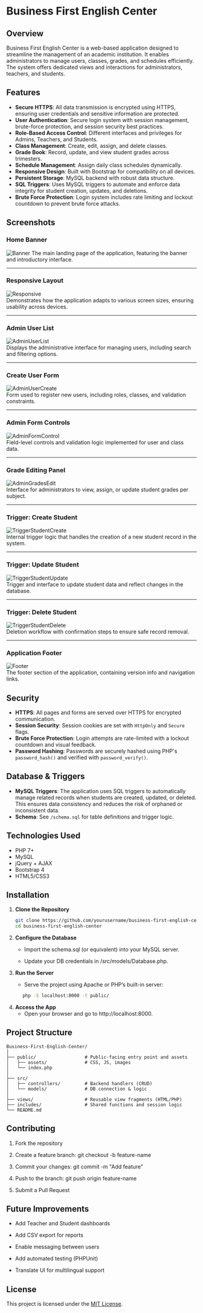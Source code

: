 # Business First English Center

## Overview

Business First English Center is a web-based application designed to streamline the management of an academic institution. It enables administrators to manage users, classes, grades, and schedules efficiently. The system offers dedicated views and interactions for administrators, teachers, and students.

## Features

- **Secure HTTPS**: All data transmission is encrypted using HTTPS, ensuring user credentials and sensitive information are protected.
- **User Authentication**: Secure login system with session management, brute-force protection, and session security best practices.
- **Role-Based Access Control**: Different interfaces and privileges for Admins, Teachers, and Students.
- **Class Management**: Create, edit, assign, and delete classes.
- **Grade Book**: Record, update, and view student grades across trimesters.
- **Schedule Management**: Assign daily class schedules dynamically.
- **Responsive Design**: Built with Bootstrap for compatibility on all devices.
- **Persistent Storage**: MySQL backend with robust data structure.
- **SQL Triggers**: Uses MySQL triggers to automate and enforce data integrity for student creation, updates, and deletions.
- **Brute Force Protection**: Login system includes rate limiting and lockout countdown to prevent brute force attacks.

## Screenshots

### Home Banner
![Banner](https://github.com/jrhendrix-dev/Business-First-English-Center-PHP/blob/main/public/assets/pics/banner.jpg)
The main landing page of the application, featuring the banner and introductory interface.

---

### Responsive Layout
![Responsive](https://github.com/jrhendrix-dev/Business-First-English-Center-PHP/blob/main/public/assets/screenshots/Responsive.png)  
Demonstrates how the application adapts to various screen sizes, ensuring usability across devices.

---

### Admin User List
![AdminUserList](https://github.com/jrhendrix-dev/Business-First-English-Center-PHP/blob/main/public/assets/screenshots/AdminUserList.png)  
Displays the administrative interface for managing users, including search and filtering options.

---

### Create User Form
![AdminUserCreate](https://github.com/jrhendrix-dev/Business-First-English-Center-PHP/blob/main/public/assets/screenshots/AdminUserCreate.png)  
Form used to register new users, including roles, classes, and validation constraints.

---

### Admin Form Controls
![AdminFormControl](https://github.com/jrhendrix-dev/Business-First-English-Center-PHP/blob/main/public/assets/screenshots/AdminFormControl.png)  
Field-level controls and validation logic implemented for user and class data.

---

### Grade Editing Panel
![AdminGradesEdit](https://github.com/jrhendrix-dev/Business-First-English-Center-PHP/blob/main/public/assets/screenshots/AdminGradesEdit.png)  
Interface for administrators to view, assign, or update student grades per subject.

---

### Trigger: Create Student
![TriggerStudentCreate](https://github.com/jrhendrix-dev/Business-First-English-Center-PHP/blob/main/public/assets/screenshots/TriggerStudentCreate.png)  
Internal trigger logic that handles the creation of a new student record in the system.

---

### Trigger: Update Student
![TriggerStudentUpdate](https://github.com/jrhendrix-dev/Business-First-English-Center-PHP/blob/main/public/assets/screenshots/TriggerStudentUpdate.png)  
Trigger and interface to update student data and reflect changes in the database.

---

### Trigger: Delete Student
![TriggerStudentDelete](https://github.com/jrhendrix-dev/Business-First-English-Center-PHP/blob/main/public/assets/screenshots/TriggerStudentDelete.png)  
Deletion workflow with confirmation steps to ensure safe record removal.

---

### Application Footer
![Footer](https://github.com/jrhendrix-dev/Business-First-English-Center-PHP/blob/main/public/assets/screenshots/Footer.png)  
The footer section of the application, containing version info and navigation links.

## Security

- **HTTPS**: All pages and forms are served over HTTPS for encrypted communication.
- **Session Security**: Session cookies are set with `HttpOnly` and `Secure` flags.
- **Brute Force Protection**: Login attempts are rate-limited with a lockout countdown and visual feedback.
- **Password Hashing**: Passwords are securely hashed using PHP's `password_hash()` and verified with `password_verify()`.

## Database & Triggers

- **MySQL Triggers**: The application uses SQL triggers to automatically manage related records when students are created, updated, or deleted. This ensures data consistency and reduces the risk of orphaned or inconsistent data.
- **Schema**: See `/schema.sql` for table definitions and trigger logic.

## Technologies Used

- PHP 7+
- MySQL
- jQuery + AJAX
- Bootstrap 4
- HTML5/CSS3

## Installation

1. **Clone the Repository**
   ```bash
   git clone https://github.com/yourusername/business-first-english-center.git
   cd business-first-english-center
   ```
2. **Configure the Database**

   - Import the schema.sql (or equivalent) into your MySQL server.

   - Update your DB credentials in /src/models/Database.php.

3. **Run the Server**

   - Serve the project using Apache or PHP’s built-in server:
```bash
      php -S localhost:8000 -t public/
```

4. **Access the App**
   - Open your browser and go to http://localhost:8000.

## Project Structure
```
Business-First-English-Center/
│
├── public/                  # Public-facing entry point and assets
│   ├── assets/              # CSS, JS, images
│   └── index.php
│
├── src/
│   ├── controllers/         # Backend handlers (CRUD)
│   └── models/              # DB connection & logic
│
├── views/                   # Reusable view fragments (HTML/PHP)
├── includes/                # Shared functions and session logic
└── README.md

```

## Contributing
1. Fork the repository

2. Create a feature branch: git checkout -b feature-name

3. Commit your changes: git commit -m "Add feature"

4. Push to the branch: git push origin feature-name

5. Submit a Pull Request

## Future Improvements
- Add Teacher and Student dashboards

- Add CSV export for reports

- Enable messaging between users

- Add automated testing (PHPUnit)

- Translate UI for multilingual support

## License
This project is licensed under the [MIT License](https://mit-license.org/).